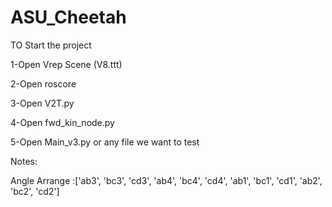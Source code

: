 # ASU_Cheetah

TO Start the project 

1-Open Vrep Scene (V8.ttt)

2-Open roscore

3-Open V2T.py

4-Open fwd_kin_node.py

5-Open Main_v3.py or any file we want to test

Notes:

Angle Arrange :['ab3', 'bc3', 'cd3', 'ab4', 'bc4', 'cd4', 'ab1', 'bc1', 'cd1', 'ab2', 'bc2', 'cd2']
